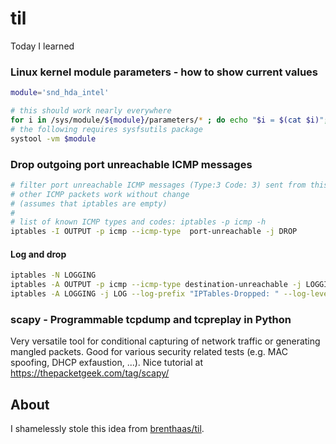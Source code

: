 # til

Today I learned

### Linux kernel module parameters - how to show current values

```bash
module='snd_hda_intel'

# this should work nearly everywhere
for i in /sys/module/${module}/parameters/* ; do echo "$i = $(cat $i)"; done
# the following requires sysfsutils package
systool -vm $module
```

### Drop outgoing port unreachable ICMP messages

```bash
# filter port unreachable ICMP messages (Type:3 Code: 3) sent from this device 
# other ICMP packets work without change
# (assumes that iptables are empty)
# 
# list of known ICMP types and codes: iptables -p icmp -h
iptables -I OUTPUT -p icmp --icmp-type  port-unreachable -j DROP
```

#### Log and drop

```bash
iptables -N LOGGING
iptables -A OUTPUT -p icmp --icmp-type destination-unreachable -j LOGGING
iptables -A LOGGING -j LOG --log-prefix "IPTables-Dropped: " --log-level 4
```

### scapy - Programmable tcpdump and tcpreplay in Python

Very versatile tool for conditional capturing of network traffic or generating mangled packets. Good for various security related tests (e.g. MAC spoofing, DHCP exfaustion, ...). Nice tutorial at https://thepacketgeek.com/tag/scapy/


## About

I shamelessly stole this idea from [brenthaas/til](https://github.com/brenthaas/til).

